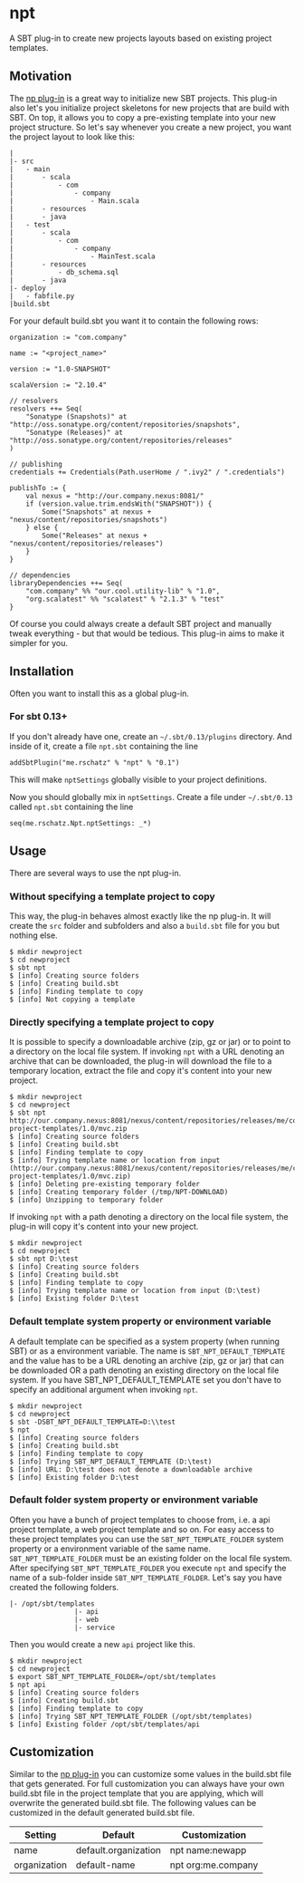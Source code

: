 # npt

A SBT plug-in to create new projects layouts based on existing project templates. 

## Motivation

The [np plug-in](https://github.com/softprops/np) is a great way to initialize new SBT projects. This plug-in also let's you initialize project skeletons for new projects that are build with SBT. On top, it allows you to copy a pre-existing template into your new project structure. So let's say whenever you create a new project, you want the project layout to look like this:

    |
    |- src
	|	- main
	|		- scala
	|			- com
	|				- company
	|					- Main.scala
	|		- resources
	|		- java
	|	- test
	|		- scala
	|			- com
	|				- company
	|					- MainTest.scala
	|		- resources
	|			- db_schema.sql
	|		- java
	|- deploy
	|	- fabfile.py
	|build.sbt
	
For your default build.sbt you want it to contain the following rows:

    organization := "com.company"

    name := "<project_name>"

    version := "1.0-SNAPSHOT"

    scalaVersion := "2.10.4"
	
	// resolvers
    resolvers ++= Seq(
        "Sonatype (Snapshots)" at "http://oss.sonatype.org/content/repositories/snapshots",
        "Sonatype (Releases)" at "http://oss.sonatype.org/content/repositories/releases"
    )

    // publishing
    credentials += Credentials(Path.userHome / ".ivy2" / ".credentials")

	publishTo := {
        val nexus = "http://our.company.nexus:8081/"
        if (version.value.trim.endsWith("SNAPSHOT")) {
            Some("Snapshots" at nexus + "nexus/content/repositories/snapshots")
        } else {
            Some("Releases" at nexus + "nexus/content/repositories/releases")
        }
    }
	
	// dependencies
	libraryDependencies ++= Seq(
	    "com.company" %% "our.cool.utility-lib" % "1.0",
		"org.scalatest" %% "scalatest" % "2.1.3" % "test"
	}
	
Of course you could always create a default SBT project and manually tweak everything - but that would be tedious. This plug-in aims to make it simpler for you.

## Installation

Often you want to install this as a global plug-in.

### For sbt 0.13+

If you don't already have one, create an `~/.sbt/0.13/plugins` directory. And inside of it, create a file `npt.sbt` containing the line

    addSbtPlugin("me.rschatz" % "npt" % "0.1")
    
This will make `nptSettings` globally visible to your project definitions.

Now you should globally mix in `nptSettings`. Create a file under `~/.sbt/0.13` called `npt.sbt` containing the line

    seq(me.rschatz.Npt.nptSettings: _*)
	
## Usage

There are several ways to use the npt plug-in.

### Without specifying a template project to copy

This way, the plug-in behaves almost exactly like the np plug-in. It will create the `src` folder and subfolders and also a `build.sbt` file for you but nothing else.

    $ mkdir newproject
	$ cd newproject
    $ sbt npt
    $ [info] Creating source folders
    $ [info] Creating build.sbt
    $ [info] Finding template to copy
    $ [info] Not copying a template

### Directly specifying a template project to copy

It is possible to specify a downloadable archive (zip, gz or jar) or to point to a directory on the local file system. If invoking `npt` with a URL denoting an archive that 
can be downloaded, the plug-in will download the file to a temporary location, extract the file and copy it's content into your new project.

    $ mkdir newproject
	$ cd newproject
    $ sbt npt http://our.company.nexus:8081/nexus/content/repositories/releases/me/company/sbt-project-templates/1.0/mvc.zip
    $ [info] Creating source folders
    $ [info] Creating build.sbt
    $ [info] Finding template to copy
    $ [info] Trying template name or location from input (http://our.company.nexus:8081/nexus/content/repositories/releases/me/company/sbt-project-templates/1.0/mvc.zip)
    $ [info] Deleting pre-existing temporary folder
    $ [info] Creating temporary folder (/tmp/NPT-DOWNLOAD)
    $ [info] Unzipping to temporary folder
	
If invoking `npt` with a path denoting a directory on the local file system, the plug-in will copy it's content into your new project.

    $ mkdir newproject
	$ cd newproject
    $ sbt npt D:\test
    $ [info] Creating source folders
    $ [info] Creating build.sbt
    $ [info] Finding template to copy
    $ [info] Trying template name or location from input (D:\test)
    $ [info] Existing folder D:\test
	
### Default template system property or environment variable

A default template can be specified as a system property (when running SBT) or as a environment variable. The name is `SBT_NPT_DEFAULT_TEMPLATE` and the value has to be a URL denoting an archive (zip, gz or jar) that can be downloaded OR a path denoting an existing directory on the local file system. If you have SBT_NPT_DEFAULT_TEMPLATE set you don't have to specify an additional argument when invoking `npt`.

    $ mkdir newproject
	$ cd newproject
    $ sbt -DSBT_NPT_DEFAULT_TEMPLATE=D:\\test
	$ npt
    $ [info] Creating source folders
    $ [info] Creating build.sbt
    $ [info] Finding template to copy
    $ [info] Trying SBT_NPT_DEFAULT_TEMPLATE (D:\test)
    $ [info] URL: D:\test does not denote a downloadable archive
    $ [info] Existing folder D:\test
	
### Default folder system property or environment variable

Often you have a bunch of project templates to choose from, i.e. a api project template, a web project template and so on. For easy access to these project templates you can use the `SBT_NPT_TEMPLATE_FOLDER` system property or a environment variable of the same name. `SBT_NPT_TEMPLATE_FOLDER` must be an existing folder on the local file system. After specifying `SBT_NPT_TEMPLATE_FOLDER` you execute `npt` and specify the name of a sub-folder inside `SBT_NPT_TEMPLATE_FOLDER`. Let's say you have created the following folders.

    |- /opt/sbt/templates 
					|- api					
					|- web
					|- service

Then you would create a new `api` project like this.
					
    $ mkdir newproject
	$ cd newproject
    $ export SBT_NPT_TEMPLATE_FOLDER=/opt/sbt/templates
	$ npt api
	$ [info] Creating source folders
	$ [info] Creating build.sbt
	$ [info] Finding template to copy
	$ [info] Trying SBT_NPT_TEMPLATE_FOLDER (/opt/sbt/templates)
	$ [info] Existing folder /opt/sbt/templates/api
	
## Customization

Similar to the [np plug-in](https://github.com/softprops/np) you can customize some values in the build.sbt file that gets generated. For full customization you can always have your own build.sbt file in the project template that you are applying, which will overwrite the generated build.sbt file. The following values can be customized in the default generated build.sbt file.

| Setting       | Default              | Customization      |
| ------------- |----------------------|--------------------|
| name          | default.organization | npt name:newapp    |
| organization  | default-name         | npt org:me.company |